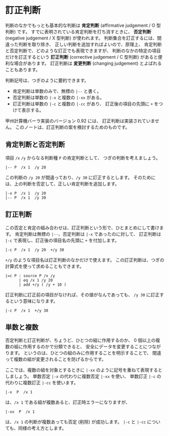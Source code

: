 # 訂正判断


判断のなかでもっとも基本的な判断は
**肯定判断** (affirmative judgement / O 型判断) です。
すでに表明されている肯定判断を打ち消すときに、
**否定判断** (negative judgement / X 型判断) が使われます。
判断集合を訂正するには、間違った判断を取り除き、
正しい判断を追加すればよいので、原理上、
肯定判断と否定判断で、どのような訂正でも表現できますが、
判断のなかの特定の項目だけを訂正するという
**訂正判断** (corrective judgement / C 型判断)
があると便利な場合があります。
訂正判断は **変更判断** (changing judgement) とよばれることもあります。

判断記号は、つぎのように要約できます。

 - 肯定判断は単数のみで、無標の `|--` と書く。
 - 否定判断は単数の `|-x` と複数の `|-xx` がある。
 - 訂正判断は単数の `|-c` と複数の `|-cc` があり、
   訂正後の項目の先頭に `+` をつけて表示する。

甲州計算機バーラ実装のバージョン 0.92 には、
訂正判断は実装されていません。
このノートは、訂正判断の案を検討するためのものです。


肯定判断と否定判断
------------------------------------------------------------------

項目 `/x` `/y` からなる判断種 `P` の肯定判断として、
つぎの判断を考えましょう。

    |-- P  /x 1  /y 20

この判断の `/y 20` が間違っており、`/y 30` に訂正するとします。
そのためには、上の判断を否定して、正しい肯定判断を追加します。

    |-x P  /x 1  /y 20
    |-- P  /x 1  /y 30


訂正判断
------------------------------------------------------------------

この否定と肯定の組み合わせは、訂正判断という形で、ひとまとめにして書けます。
肯定判断は無標の `|--`、否定判断は `|-x` であったのに対して、
訂正判断は `|-c` で表現し、訂正後の項目名の先頭に `+` を付加します。

    |-c P  /x 1  /y 20  +/y 30

`+/y` のような項目名は訂正判断のなかだけで使えます。
この訂正判断は、つぎの計算式を使って求めることもできます。

    |=c P : source P /x /y
          | eq /x 1 /y 20
          | add +/y ( /y + 10 )

訂正判断に訂正前の項目がなければ、その値がなんであっても、
`/y 30` に訂正するという意味になります。

    |-c P  /x 1  +/y 30


単数と複数
------------------------------------------------------------------

否定判断と訂正判断が、ちょうど、ひとつの組に作用するのか、
0 個以上の複数の組に作用するのかで分類できると、
安全にデータを変更することにつながります。
というのは、ひとつの組のみに作用することを明示することで、
間違って複数の組が変更されることを防げるからです。

ここでは、複数の組を対象とするときに
`|-xx` のように記号を重ねて表現するとしましょう。
単数否定 `|-x` の代わりに複数否定 `|-xx` を使い、
単数訂正 `|-c` の代わりに複数訂正 `|-cc` を使います。

    |-x  P  /x 1

は、`/x 1` である組が複数あると、訂正時エラーになりますが、

    |-xx  P  /x 1

は、`/x 1` の判断が複数あっても否定 (削除) が成功します。
`|-c` と `|-cc` についても、同様の考え方とします。

